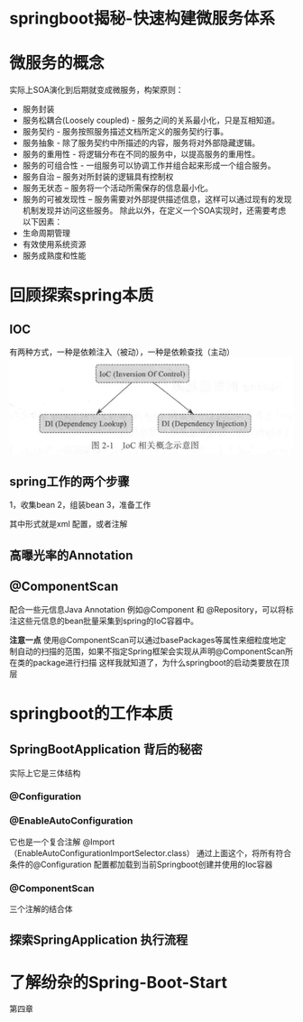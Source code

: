 # springboot揭秘-快速构建微服务体系

# 微服务的概念
实际上SOA演化到后期就变成微服务，构架原则：

* 服务封装
* 服务松耦合(Loosely coupled) - 服务之间的关系最小化，只是互相知道。
* 服务契约 - 服务按照服务描述文档所定义的服务契约行事。
* 服务抽象 - 除了服务契约中所描述的内容，服务将对外部隐藏逻辑。
* 服务的重用性 - 将逻辑分布在不同的服务中，以提高服务的重用性。
* 服务的可组合性 - 一组服务可以协调工作并组合起来形成一个组合服务。
* 服务自治 – 服务对所封装的逻辑具有控制权
* 服务无状态 – 服务将一个活动所需保存的信息最小化。
* 服务的可被发现性 – 服务需要对外部提供描述信息，这样可以通过现有的发现机制发现并访问这些服务。
除此以外，在定义一个SOA实现时，还需要考虑以下因素：
* 生命周期管理
* 有效使用系统资源
* 服务成熟度和性能

# 回顾探索spring本质
## IOC
有两种方式，一种是依赖注入（被动），一种是依赖查找（主动）
![](vnote_images/1538099223_20242.png)

## spring工作的两个步骤
1，收集bean
2，组装bean
3，准备工作

其中形式就是xml 配置，或者注解

## 高曝光率的Annotation
## @ComponentScan
配合一些元信息Java Annotation 例如@Component 和 @Repository，可以将标注这些元信息的bean批量采集到spring的IoC容器中。

**注意一点**
使用@ComponentScan可以通过basePackages等属性来细粒度地定制自动的扫描的范围，如果不指定Spring框架会实现从声明@ComponentScan所在类的package进行扫描
这样我就知道了，为什么springboot的启动类要放在顶层

# springboot的工作本质

## SpringBootApplication 背后的秘密
实际上它是三体结构
### @Configuration
### @EnableAutoConfiguration
它也是一个复合注解
@Import（EnableAutoConfigurationImportSelector.class）
通过上面这个，将所有符合条件的@Configuration 配置都加载到当前Springboot创建并使用的Ioc容器
### @ComponentScan
三个注解的结合体

## 探索SpringApplication 执行流程

# 了解纷杂的Spring-Boot-Start
第四章





